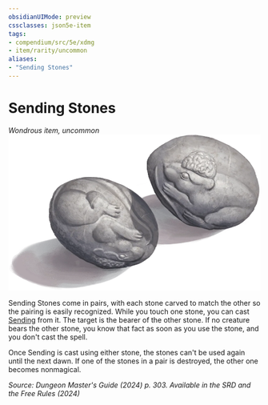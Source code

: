 ```yaml
---
obsidianUIMode: preview
cssclasses: json5e-item
tags:
- compendium/src/5e/xdmg
- item/rarity/uncommon
aliases: 
- "Sending Stones"
---
```

# Sending Stones
*Wondrous item, uncommon*  
![](/3-Mechanics/CLI/items/img/sending-stones.webp#right)


Sending Stones come in pairs, with each stone carved to match the other so the pairing is easily recognized. While you touch one stone, you can cast [Sending](/3-Mechanics/CLI/spells/sending-xphb.md) from it. The target is the bearer of the other stone. If no creature bears the other stone, you know that fact as soon as you use the stone, and you don't cast the spell.

Once Sending is cast using either stone, the stones can't be used again until the next dawn. If one of the stones in a pair is destroyed, the other one becomes nonmagical.

*Source: Dungeon Master's Guide (2024) p. 303. Available in the <span title='Systems Reference Document (5.2)'>SRD</span> and the Free Rules (2024)*